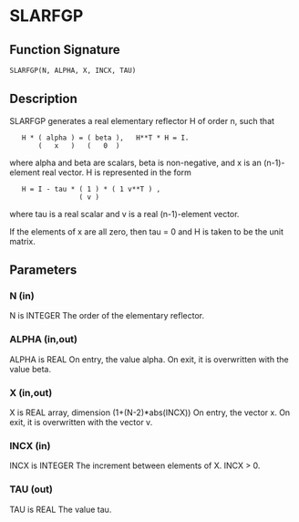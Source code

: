 # SLARFGP

## Function Signature

```fortran
SLARFGP(N, ALPHA, X, INCX, TAU)
```

## Description


 SLARFGP generates a real elementary reflector H of order n, such
 that

       H * ( alpha ) = ( beta ),   H**T * H = I.
           (   x   )   (   0  )

 where alpha and beta are scalars, beta is non-negative, and x is
 an (n-1)-element real vector.  H is represented in the form

       H = I - tau * ( 1 ) * ( 1 v**T ) ,
                     ( v )

 where tau is a real scalar and v is a real (n-1)-element
 vector.

 If the elements of x are all zero, then tau = 0 and H is taken to be
 the unit matrix.

## Parameters

### N (in)

N is INTEGER The order of the elementary reflector.

### ALPHA (in,out)

ALPHA is REAL On entry, the value alpha. On exit, it is overwritten with the value beta.

### X (in,out)

X is REAL array, dimension (1+(N-2)*abs(INCX)) On entry, the vector x. On exit, it is overwritten with the vector v.

### INCX (in)

INCX is INTEGER The increment between elements of X. INCX > 0.

### TAU (out)

TAU is REAL The value tau.

